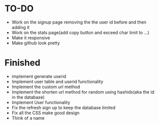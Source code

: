 # TO-DO

- Work on the signup page removing the the user id before and then adding it
- Work on the stats page(add copy button and exceed char limit to ...)
- Make it responsive
- Make github look pretty

# Finished

- implement generate userid
- Implement user table and userid functionality
- Implement the custom url method
- Implement the shorten url method for random using hashids(aka the id in the database)
- Implement User functionality
- Fix the refresh sign up to keep the database limited
- Fix all the CSS make good design
- Think of a name
